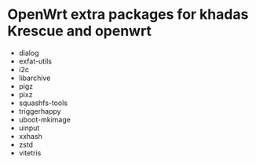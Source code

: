 # OpenWrt extra packages for khadas Krescue and openwrt 

+ dialog
+ exfat-utils
+ i2c
+ libarchive
+ pigz
+ pixz
+ squashfs-tools
+ triggerhappy
+ uboot-mkimage
+ uinput
+ xxhash
+ zstd
+ vitetris
